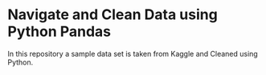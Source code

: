 # Navigate and Clean Data using Python Pandas
In this repository a sample data set is taken from Kaggle and Cleaned using Python. 
<a href="https://www.kaggle.com/" target="blank"></a>

